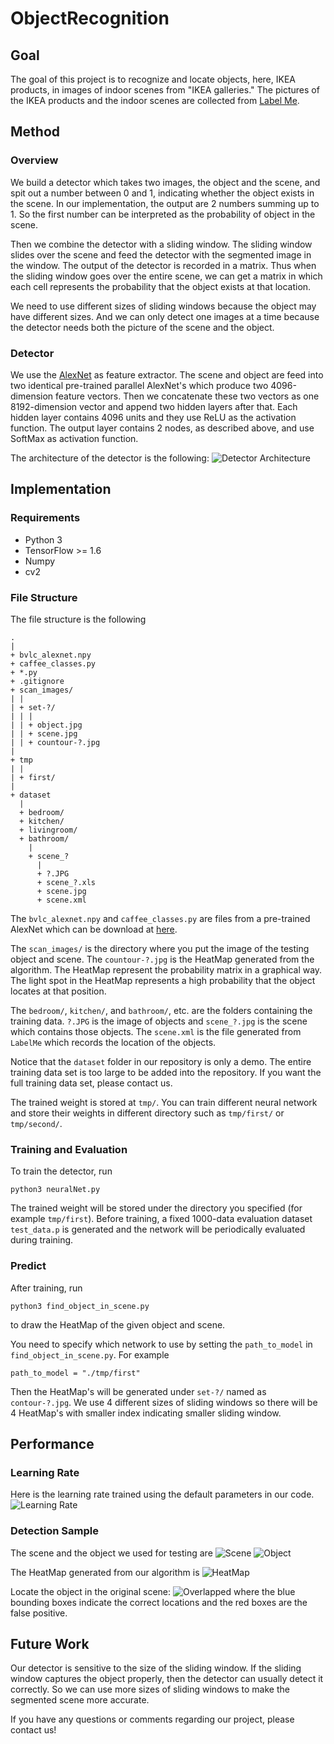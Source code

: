 # ObjectRecognition

## Goal
The goal of this project is to recognize and locate objects, here, 
IKEA products, in images of indoor scenes from "IKEA galleries."
The pictures of the IKEA products and the indoor scenes are collected from
[Label Me](http://labelme2.csail.mit.edu/Release3.0/index.php).

## Method
### Overview
We build a detector which takes two images, the object and the scene,
and spit out a number between 0 and 1, indicating whether the object
exists in the scene.
In our implementation, the output are 2 numbers summing up to 1.
So the first number can be interpreted as the probability of object in the 
scene.

Then we combine the detector with a sliding window.
The sliding window slides over the scene and feed the detector with the 
segmented image in the window.
The output of the detector is recorded in a matrix.
Thus when the sliding window goes over the entire scene, we can get a matrix
in which each cell represents the probability that the object exists at that
location.

We need to use different sizes of sliding windows because the object may have
different sizes. 
And we can only detect one images at a time because the detector needs both
the picture of the scene and the object.

### Detector
We use the [AlexNet](https://papers.nips.cc/paper/4824-imagenet-classification-with-deep-convolutional-neural-networks.pdf) 
as feature extractor.
The scene and object are feed into two identical pre-trained parallel AlexNet's
which produce two 4096-dimension feature vectors.
Then we concatenate these two vectors as one 8192-dimension vector and append
two hidden layers after that.
Each hidden layer contains 4096 units and they use ReLU as the activation 
function.
The output layer contains 2 nodes, as described above, and use SoftMax as 
activation function.

The architecture of the detector is the following:
![Detector Architecture](detectorArchitecture.jpeg)

## Implementation
### Requirements
* Python 3
* TensorFlow >= 1.6
* Numpy
* cv2

### File Structure
The file structure is the following

```
.
|
+ bvlc_alexnet.npy
+ caffee_classes.py
+ *.py
+ .gitignore
+ scan_images/
| |
| + set-?/
| | |
| | + object.jpg
| | + scene.jpg
| | + countour-?.jpg
|
+ tmp
| |
| + first/
|
+ dataset
  |
  + bedroom/
  + kitchen/
  + livingroom/
  + bathroom/
    |
    + scene_?
      |
      + ?.JPG
      + scene_?.xls
      + scene.jpg
      + scene.xml
```
 
The ``bvlc_alexnet.npy`` and ``caffee_classes.py`` are files from
a pre-trained AlexNet which can be download at [here](http://www.cs.toronto.edu/%7Eguerzhoy/tf_alexnet/).

The ``scan_images/`` is the directory where you put the image 
 of the testing object and scene. 
The ``countour-?.jpg`` is the HeatMap generated from the algorithm.
The HeatMap represent the probability matrix in a graphical way.
The light spot in the HeatMap represents a high probability that
the object locates at that position.

The ``bedroom/``, ``kitchen/``, and ``bathroom/``, etc. are the 
folders containing the training data. 
``?.JPG`` is the image of objects and ``scene_?.jpg`` is the scene
which contains those objects.
The ``scene.xml`` is the file generated from ``LabelMe`` which records
the location of the objects.

Notice that the ``dataset`` folder in our repository is 
only a demo.
The entire training data set is too large to be added into
the repository.
If you want the full training data set, please contact us.


The trained weight is stored at ``tmp/``.
You can train different neural network and store their weights in
different directory such as ``tmp/first/`` or ``tmp/second/``.

### Training and Evaluation
To train the detector, run

```
python3 neuralNet.py
```

The trained weight will be stored under the directory you specified
(for example ``tmp/first``).
Before training, a fixed 1000-data evaluation dataset 
``test_data.p`` is generated 
and the network will be periodically evaluated during training.

### Predict
After training, run

```
python3 find_object_in_scene.py
```

to draw the HeatMap of the given object and scene.

You need to specify which network to use by setting the 
``path_to_model`` in ``find_object_in_scene.py``.
For example
```
path_to_model = "./tmp/first"
```

Then the HeatMap's will be generated under ``set-?/`` named as
``contour-?.jpg``.
We use 4 different sizes of sliding windows so there will be 4
HeatMap's with smaller index indicating smaller sliding 
window.

## Performance
### Learning Rate
Here is the learning rate trained using the default parameters in our code.
![Learning Rate](learningCurve.png)


### Detection Sample
The scene and the object we used for testing are
![Scene](scan_images/set-4/scene.jpg)
![Object](scan_images/set-4/object.jpg)

The HeatMap generated from our algorithm is
![HeatMap](scan_images/set-4/contour-1.png)

Locate the object in the original scene:
![Overlapped](scan_images/set-4/result-4.jpeg)
where the blue bounding boxes indicate the correct 
locations and the red 
boxes are the false positive.

## Future Work
Our detector is sensitive to the size of the sliding window.
If the sliding window captures the object properly, then the 
detector can usually detect it correctly. 
So we can use more sizes of sliding windows to make the segmented
scene more accurate. 

If you have any questions or comments regarding our project, 
please contact us!
